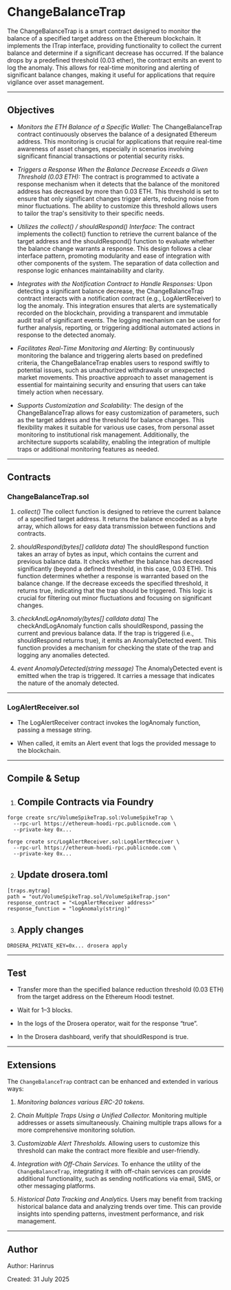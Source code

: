 # ChangeBalanceTrap

The ChangeBalanceTrap is a smart contract designed to monitor the balance of a specified target address on the Ethereum blockchain. It implements the ITrap interface, providing functionality to collect the current balance and determine if a significant decrease has occurred. If the balance drops by a predefined threshold (0.03 ether), the contract emits an event to log the anomaly. This allows for real-time monitoring and alerting of significant balance changes, making it useful for applications that require vigilance over asset management.

---

## Objectives

- _Monitors the ETH Balance of a Specific Wallet:_ 
The ChangeBalanceTrap contract continuously observes the balance of a designated Ethereum address. This monitoring is crucial for applications that require real-time awareness of asset changes, especially in scenarios involving significant financial transactions or potential security risks.

- _Triggers a Response When the Balance Decrease Exceeds a Given Threshold (0.03 ETH):_ 
The contract is programmed to activate a response mechanism when it detects that the balance of the monitored address has decreased by more than 0.03 ETH. This threshold is set to ensure that only significant changes trigger alerts, reducing noise from minor fluctuations. The ability to customize this threshold allows users to tailor the trap's sensitivity to their specific needs.

- _Utilizes the collect() / shouldRespond() Interface:_ 
The contract implements the collect() function to retrieve the current balance of the target address and the shouldRespond() function to evaluate whether the balance change warrants a response. This design follows a clear interface pattern, promoting modularity and ease of integration with other components of the system. The separation of data collection and response logic enhances maintainability and clarity.

- _Integrates with the Notification Contract to Handle Responses:_ 
Upon detecting a significant balance decrease, the ChangeBalanceTrap contract interacts with a notification contract (e.g., LogAlertReceiver) to log the anomaly. This integration ensures that alerts are systematically recorded on the blockchain, providing a transparent and immutable audit trail of significant events. The logging mechanism can be used for further analysis, reporting, or triggering additional automated actions in response to the detected anomaly.

- _Facilitates Real-Time Monitoring and Alerting:_ 
By continuously monitoring the balance and triggering alerts based on predefined criteria, the ChangeBalanceTrap enables users to respond swiftly to potential issues, such as unauthorized withdrawals or unexpected market movements. This proactive approach to asset management is essential for maintaining security and ensuring that users can take timely action when necessary.

- _Supports Customization and Scalability:_ 
The design of the ChangeBalanceTrap allows for easy customization of parameters, such as the target address and the threshold for balance changes. This flexibility makes it suitable for various use cases, from personal asset monitoring to institutional risk management. Additionally, the architecture supports scalability, enabling the integration of multiple traps or additional monitoring features as needed.

---

## Contracts

### ChangeBalanceTrap.sol

1. _collect()_
The collect function is designed to retrieve the current balance of a specified target address. It returns the balance encoded as a byte array, which allows for easy data transmission between functions and contracts.

2. _shouldRespond(bytes[] calldata data)_
The shouldRespond function takes an array of bytes as input, which contains the current and previous balance data. It checks whether the balance has decreased significantly (beyond a defined threshold, in this case, 0.03 ETH).
This function determines whether a response is warranted based on the balance change. If the decrease exceeds the specified threshold, it returns true, indicating that the trap should be triggered. This logic is crucial for filtering out minor fluctuations and focusing on significant changes.

3. _checkAndLogAnomaly(bytes[] calldata data)_
The checkAndLogAnomaly function calls shouldRespond, passing the current and previous balance data. If the trap is triggered (i.e., shouldRespond returns true), it emits an AnomalyDetected event.
This function provides a mechanism for checking the state of the trap and logging any anomalies detected.

4. _event AnomalyDetected(string message)_
The AnomalyDetected event is emitted when the trap is triggered. It carries a message that indicates the nature of the anomaly detected.
---

### LogAlertReceiver.sol

- The LogAlertReceiver contract invokes the logAnomaly function, passing a message string.

- When called, it emits an Alert event that logs the provided message to the blockchain.

---

## Compile & Setup

1. ## Compile Contracts via Foundry 
```
forge create src/VolumeSpikeTrap.sol:VolumeSpikeTrap \
  --rpc-url https://ethereum-hoodi-rpc.publicnode.com \
  --private-key 0x...
```
```
forge create src/LogAlertReceiver.sol:LogAlertReceiver \
  --rpc-url https://ethereum-hoodi-rpc.publicnode.com \
  --private-key 0x...
```

2. ## Update drosera.toml 
```
[traps.mytrap]
path = "out/VolumeSpikeTrap.sol/VolumeSpikeTrap.json"
response_contract = "<LogAlertReceiver address>"
response_function = "logAnomaly(string)"
```

3. ## Apply changes 
```
DROSERA_PRIVATE_KEY=0x... drosera apply
```

---

## Test

- Transfer more than the specified balance reduction threshold (0.03 ETH) from the target address on the Ethereum Hoodi testnet.

- Wait for 1–3 blocks.

- In the logs of the Drosera operator, wait for the response “true”.

- In the Drosera dashboard, verify that shouldRespond is true.

---

## Extensions

   The `ChangeBalanceTrap` contract can be enhanced and extended in various ways:

1. _Monitoring balances various ERC-20 tokens._

2. _Chain Multiple Traps Using a Unified Collector._
Monitoring multiple addresses or assets simultaneously. Chaining multiple traps allows for a more comprehensive monitoring solution.

3. _Customizable Alert Thresholds._
Allowing users to customize this threshold can make the contract more flexible and user-friendly.

4. _Integration with Off-Chain Services._
To enhance the utility of the `ChangeBalanceTrap`, integrating it with off-chain services can provide additional functionality, such as sending notifications via email, SMS, or other messaging platforms.

5. _Historical Data Tracking and Analytics._
Users may benefit from tracking historical balance data and analyzing trends over time. This can provide insights into spending patterns, investment performance, and risk management.

---

## Author

Author: Harinrus

Created: 31 July 2025

